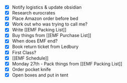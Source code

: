 - [x] Notify logistics & update obsidian
- [x] Research eurocrates
- [x] Place Amazon order before bed
- [x] Work out who was trying to call me?
- [x] Write [[EMF Packing List]]
- [x] Buy things from [[EMF Purchase List]]
- [x] When does EMF end?
- [x] Book return ticket from Ledbury
- [x] First Class?
- [x] [[EMF Schedule]]
- [x] Monday 27th - Pack things from [[EMF Packing List]]
- [x] Order pocket knife
- [x] Open boxes and put in tent